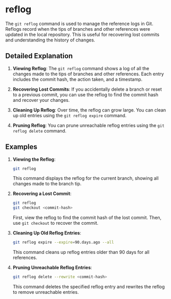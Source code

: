 # reflog

The `git reflog` command is used to manage the reference logs in Git. Reflogs record when the tips of branches and other references were updated in the local repository. This is useful for recovering lost commits and understanding the history of changes.

## Detailed Explanation

1. **Viewing Reflog**: The `git reflog` command shows a log of all the changes made to the tips of branches and other references. Each entry includes the commit hash, the action taken, and a timestamp.

2. **Recovering Lost Commits**: If you accidentally delete a branch or reset to a previous commit, you can use the reflog to find the commit hash and recover your changes.

3. **Cleaning Up Reflog**: Over time, the reflog can grow large. You can clean up old entries using the `git reflog expire` command.

4. **Pruning Reflog**: You can prune unreachable reflog entries using the `git reflog delete` command.

## Examples

1. **Viewing the Reflog**:
   ```sh
   git reflog
   ```
   This command displays the reflog for the current branch, showing all changes made to the branch tip.

2. **Recovering a Lost Commit**:
   ```sh
   git reflog
   git checkout <commit-hash>
   ```
   First, view the reflog to find the commit hash of the lost commit. Then, use `git checkout` to recover the commit.

3. **Cleaning Up Old Reflog Entries**:
   ```sh
   git reflog expire --expire=90.days.ago --all
   ```
   This command cleans up reflog entries older than 90 days for all references.

4. **Pruning Unreachable Reflog Entries**:
   ```sh
   git reflog delete --rewrite <commit-hash>
   ```
   This command deletes the specified reflog entry and rewrites the reflog to remove unreachable entries.
